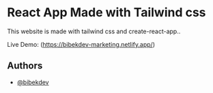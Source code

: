 
# React App Made with Tailwind css
This website is made with tailwind css and create-react-app..

Live Demo: (https://bibekdev-marketing.netlify.app/)
## Authors

- [@bibekdev](https://www.github.com/bibekdev)

